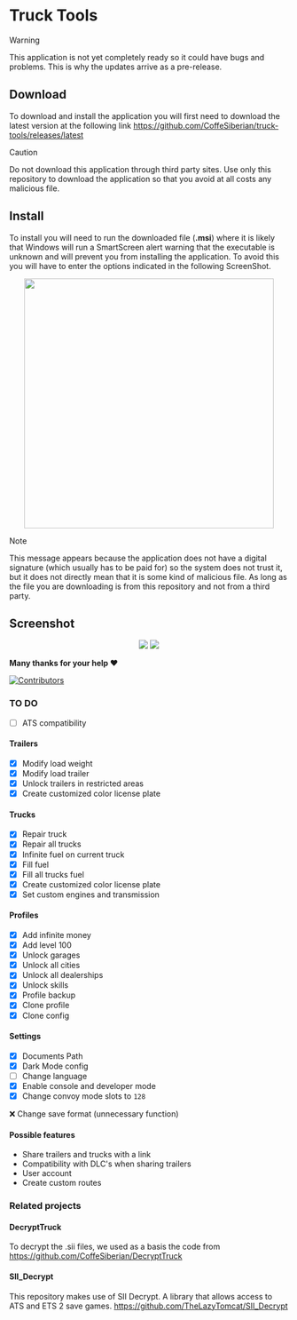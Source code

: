 # Truck Tools

> [!WARNING]
> This application is not yet completely ready so it could have bugs and problems. This is why the updates arrive as a pre-release.

## Download

To download and install the application you will first need to download the latest version at the following link <https://github.com/CoffeSiberian/truck-tools/releases/latest>

> [!CAUTION]
> Do not download this application through third party sites. Use only this repository to download the application so that you avoid at all costs any malicious file.

## Install

To install you will need to run the downloaded file (**.msi**) where it is likely that Windows will run a SmartScreen alert warning that the executable is unknown and will prevent you from installing the application. To avoid this you will have to enter the options indicated in the following ScreenShot.

<p align="center">
  <img width="450" src="https://i.imgur.com/tpHbu3n.png">
</p>

> [!NOTE]
> This message appears because the application does not have a digital signature (which usually has to be paid for) so the system does not trust it, but it does not directly mean that it is some kind of malicious file. As long as the file you are downloading is from this repository and not from a third party.

## Screenshot

<p align="center">
  <img src="https://i.imgur.com/Kg4Qx63.png">
  <img src="https://i.imgur.com/Z3xq0HU.png">
</p>

**Many thanks for your help ❤️**

[![Contributors](https://contrib.rocks/image?repo=CoffeSiberian/truck-tools&max=500&columns=20)](https://github.com/CoffeSiberian/truck-tools/graphs/contributors)

### TO DO

- [ ] ATS compatibility

#### Trailers

- [x] Modify load weight
- [x] Modify load trailer
- [x] Unlock trailers in restricted areas
- [x] Create customized color license plate

#### Trucks

- [x] Repair truck
- [x] Repair all trucks
- [x] Infinite fuel on current truck
- [x] Fill fuel
- [x] Fill all trucks fuel
- [x] Create customized color license plate
- [x] Set custom engines and transmission

#### Profiles

- [x] Add infinite money
- [x] Add level 100
- [x] Unlock garages
- [x] Unlock all cities
- [x] Unlock all dealerships
- [x] Unlock skills
- [x] Profile backup
- [x] Clone profile
- [x] Clone config

#### Settings

- [x] Documents Path
- [x] Dark Mode config
- [ ] Change language
- [x] Enable console and developer mode
- [x] Change convoy mode slots to `128`

❌ Change save format (unnecessary function)

#### Possible features

- Share trailers and trucks with a link
- Compatibility with DLC's when sharing trailers
- User account
- Create custom routes

### Related projects

#### DecryptTruck

To decrypt the .sii files, we used as a basis the code from https://github.com/CoffeSiberian/DecryptTruck

#### SII_Decrypt

This repository makes use of SII Decrypt. A library that allows access to ATS and ETS 2 save games.
https://github.com/TheLazyTomcat/SII_Decrypt

